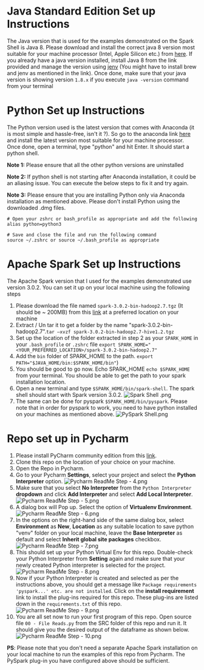 # Java Standard Edition Set up Instructions

The Java version that is used for the examples demonstrated on the Spark Shell is Java 8. Please download and install the correct java 8 version most suitable for your machine processor (Intel, Apple Silicon etc.) from [here](https://www.oracle.com/in/java/technologies/javase/javase8u211-later-archive-downloads.html). If you already have a java version installed, install Java 8 from the link provided and manage the version using [jenv](https://www.jenv.be) (You might have to install brew and jenv as mentioned in the link). Once done, make sure that your java version is showing version `1.8.x` if you execute `java -version` command from your terminal  


# Python Set up Instructions
The Python version used is the latest version that comes with Anaconda (it is most simple and hassle-free, isn't it ?). So go to the anaconda link [here](https://www.anaconda.com/) and install the latest version most suitable for your machine processor. Once done, open a terminal, type "python" and hit Enter. It should start a python shell.

**Note 1:** Please ensure that all the other python versions are uninstalled 

**Note 2:** If python shell is not starting after Anaconda installation, it could be an aliasing issue. You can execute the below steps to fix it and try again.

**Note 3:** Please ensure that you are installing Python only via Anaconda installation as mentioned above. Please don't install Python using the downloaded .dmg files.

```
# Open your zshrc or bash_profile as appropriate and add the following  
alias python=python3

# Save and close the file and run the following command
source ~/.zshrc or source ~/.bash_profile as appropriate

```

# Apache Spark Set up Instructions

The Apache Spark version that I used for the examples demonstrated use version 3.0.2. You can set it up on your local machine using the following steps

1. Please download the file named `spark-3.0.2-bin-hadoop2.7.tgz` (It should be ~ 200MB) from this [link](https://archive.apache.org/dist/spark/spark-3.0.2/) at a preferred location on your machine
2. Extract / Un tar it to get a folder by the name "spark-3.0.2-bin-hadoop2.7".`tar –xvzf spark-3.0.2-bin-hadoop2.7-hive1.2.tgz`
3. Set up the location of the folder extracted in step 2 as your `SPARK_HOME` in your `.bash_profile` or `.zshrc` file `export SPARK_HOME="<YOUR_PREFERRED_LOCATION>/spark-3.0.2-bin-hadoop2.7"`
4. Add the `bin` folder of SPARK_HOME to the path. `export PATH="$JAVA_HOME/bin:$SPARK_HOME/bin"`)
5. You should be good to go now. Echo SPARK_HOME `echo $SPARK_HOME` from your terminal. You should be able to get the path to your spark installation location.
6. Open a new terminal and type `$SPARK_HOME/bin/spark-shell`. The spark shell should start with Spark version 3.0.2. ![Spark Shell .png](./assets/Spark%20Shell.png)
7. The same can be done for pyspark `$SPARK_HOME/bin/pyspark`. Please note that in order for pyspark to work, you 
   need to have python installed on your machines as mentioned above. ![PySpark Shell.png](./assets/PySpark%20Shell.png)

# Repo set up in Pycharm
1. Please install PyCharm community edition from this [link](https://www.jetbrains.com/pycharm/download/#section=mac).
2. Clone this repo on the location of your choice on your machine.
3. Open the Repo in Pycharm.
4. Go to your Pycharm **Settings**, select your project and select the **Python Interpreter** option. ![Pycharm ReadMe Step - 4.png](./assets/Pycharm%20ReadMe%20Step%20-%204.png)
5. Make sure that you select **No Interpreter** from the `Python Interpreter` **dropdown** and click **Add Interpreter** and select **Add Local Interpreter**. ![Pycharm ReadMe Step - 5.png](./assets/Pycharm%20ReadMe%20Step%20-%205.png)
6. A dialog box will Pop up. Select the option of **Virtualenv Environment**. ![Pycharm ReadMe Step - 6.png](./assets/Pycharm%20ReadMe%20Step%20-%206.png)
7. In the options on the right-hand side of the same dialog box, select **Environment** as **New**, **Location** as any suitable location to save python "venv" folder on your local machine, leave the **Base Interpreter** as default and select **Inherit global site packages** checkbox. ![Pycharm ReadMe Step - 7.png](./assets/Pycharm%20ReadMe%20Step%20-%207.png)
8. This should set up your Python Virtual Env for this repo. Double-check your Python Interpreter from **Setting** again and make sure that your newly created Python interpreter is selected for the project. ![Pycharm ReadMe Step - 8.png](./assets/Pycharm%20ReadMe%20Step%20-%208.png)
9. Now if your Python Interpreter is created and selected as per the instructions above, you should get a message like `Package requirements 'pyspark...' etc. are not installed`. Click on the **install requirement** link to install the plug-ins required for this repo. These plug-ins are listed down in the `requirements.txt` of this repo. ![Pycharm ReadMe Step - 9.png](./assets/Pycharm%20ReadMe%20Step%20-%209.png)
10. You are all set now to run your first program of this repo. Open source file `00 - File Reads.py` from the SRC folder of this repo and run it. It should give you the desired output of the dataframe as shown below. ![Pycharm ReadMe Step - 10.png](./assets/Pycharm%20ReadMe%20Step%20-%2010.png)

**PS**: Please note that you don't need a separate Apache Spark installation on your local machine to run the examples of this repo from Pycharm. The PySpark plug-in you have configured above should be sufficient.

